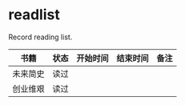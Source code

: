 # readlist

Record reading list.


书籍 | 状态 | 开始时间 | 结束时间 | 备注
------------------------- | ------------- | ------------- | ------------- | -------------
未来简史 | 读过 | | |
创业维艰 | 读过 | | |
